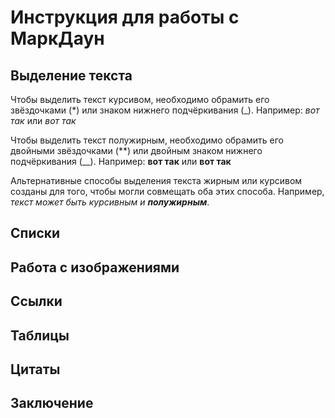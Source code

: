 # Инструкция для работы с МаркДаун

## Выделение текста

Чтобы выделить текст курсивом, необходимо обрамить его звёздочками (*) или знаком нижнего подчёркивания (_). Например: *вот так* или _вот так_

Чтобы выделить текст полужирным, необходимо обрамить его двойными звёздочками (**) или двойным знаком нижнего подчёркивания (__). Например: **вот так** или __вот так__

Альтернативные способы выделения текста жирным или курсивом созданы для того, чтобы могли совмещать оба этих способа. Например, *текст может быть курсивным и __полужирным__*.

## Списки

## Работа с изображениями

## Ссылки

## Таблицы

## Цитаты

## Заключение